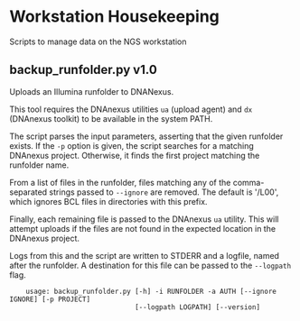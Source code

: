 # Workstation Housekeeping
Scripts to manage data on the NGS workstation

## backup_runfolder.py v1.0
Uploads an Illumina runfolder to DNANexus.

This tool requires the DNAnexus utilities `ua` (upload agent) and `dx` (DNAnexus toolkit) to be available in the system PATH.

The script parses the input parameters, asserting that the given runfolder exists. If the `-p` option is given, the script searches for a matching DNAnexus project. Otherwise, it finds the first project matching the runfolder name.

From a list of files in the runfolder, files matching any of the comma-separated strings passed to `--ignore` are removed. The default is '/L00', which ignores BCL files in directories with this prefix.

Finally, each remaining file is passed to the DNAnexus `ua` utility. This will attempt uploads if the files are not found in the expected location in the DNAnexus project. 

Logs from this and the script are written to STDERR and a logfile, named after the runfolder. A destination for this file can be passed to the `--logpath` flag.

```
    usage: backup_runfolder.py [-h] -i RUNFOLDER -a AUTH [--ignore IGNORE] [-p PROJECT] 
                               [--logpath LOGPATH] [--version]
```
